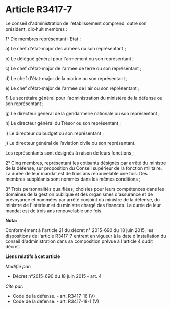 # Article R3417-7

Le conseil d'administration de l'établissement comprend, outre son président, dix-huit membres :

1° Dix membres représentant l'Etat :

a) Le chef d'état-major des armées ou son représentant ;

b) Le délégué général pour l'armement ou son représentant ;

c) Le chef d'état-major de l'armée de terre ou son représentant ;

d) Le chef d'état-major de la marine ou son représentant ;

e) Le chef d'état-major de l'armée de l'air ou son représentant ;

f) Le secrétaire général pour l'administration du ministère de la défense ou son représentant ;

g) Le directeur général de la gendarmerie nationale ou son représentant ;

h) Le directeur général du Trésor ou son représentant ;

i) Le directeur du budget ou son représentant ;

j) Le directeur général de l'aviation civile ou son représentant.

Les représentants sont désignés à raison de leurs fonctions ;

2° Cinq membres, représentant les cotisants désignés par arrêté du ministre de la défense, sur proposition du Conseil
supérieur de la fonction militaire. La durée de leur mandat est de trois ans renouvelable une fois. Des membres suppléants
sont nommés dans les mêmes conditions ;

3° Trois personnalités qualifiées, choisies pour leurs compétences dans les domaines de la gestion publique et des organismes
d'assurance et de prévoyance et nommées par arrêté conjoint du ministre de la défense, du ministre de l'intérieur et du
ministre chargé des finances. La durée de leur mandat est de trois ans renouvelable une fois.

**Nota:**

Conformément à l'article 21 du décret n° 2015-690 du 18 juin 2015, les dispositions de l'article R3417-7 entrent en vigueur à
la date d'installation du conseil d'administration dans sa composition prévue à l'article 4 dudit décret.

**Liens relatifs à cet article**

_Modifié par_:

  - Décret n°2015-690 du 18 juin 2015 - art. 4

_Cité par_:

  - Code de la défense. - art. R3417-16 (V)
  - Code de la défense. - art. R3417-18-1 (V)

